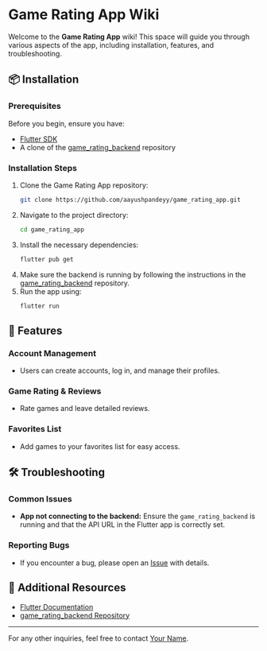 # Game Rating App Wiki

Welcome to the **Game Rating App** wiki! This space will guide you through various aspects of the app, including installation, features, and troubleshooting.

## 📦 Installation

### Prerequisites

Before you begin, ensure you have:

- [Flutter SDK](https://flutter.dev/docs/get-started/install)
- A clone of the [game_rating_backend](https://github.com/aayushpandeyy/game_rating_backend) repository

### Installation Steps

1. Clone the Game Rating App repository:
   ```bash
   git clone https://github.com/aayushpandeyy/game_rating_app.git
   ```
2. Navigate to the project directory:
   ```bash
   cd game_rating_app
   ```
3. Install the necessary dependencies:
   ```bash
   flutter pub get
   ```
4. Make sure the backend is running by following the instructions in the [game_rating_backend](https://github.com/aayushpandeyy/game_rating_backend) repository.
5. Run the app using:
   ```bash
   flutter run
   ```

## 🌟 Features

### Account Management

- Users can create accounts, log in, and manage their profiles.

### Game Rating & Reviews

- Rate games and leave detailed reviews.

### Favorites List

- Add games to your favorites list for easy access.

## 🛠️ Troubleshooting

### Common Issues

- **App not connecting to the backend:** Ensure the `game_rating_backend` is running and that the API URL in the Flutter app is correctly set.

### Reporting Bugs

- If you encounter a bug, please open an [Issue](https://github.com/aayushpandeyy/game_rating_app/issues) with details.

## 🔗 Additional Resources

- [Flutter Documentation](https://flutter.dev/docs)
- [game_rating_backend Repository](https://github.com/aayushpandeyy/game_rating_backend)

---

For any other inquiries, feel free to contact [Your Name](https://github.com/aayushpandeyy).
